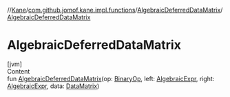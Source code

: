 //[Kane](../../index.md)/[com.github.jomof.kane.impl.functions](../index.md)/[AlgebraicDeferredDataMatrix](index.md)/[AlgebraicDeferredDataMatrix](-algebraic-deferred-data-matrix.md)



# AlgebraicDeferredDataMatrix  
[jvm]  
Content  
fun [AlgebraicDeferredDataMatrix](-algebraic-deferred-data-matrix.md)(op: [BinaryOp](../../com.github.jomof.kane.impl/-binary-op/index.md), left: [AlgebraicExpr](../../com.github.jomof.kane.impl/-algebraic-expr/index.md), right: [AlgebraicExpr](../../com.github.jomof.kane.impl/-algebraic-expr/index.md), data: [DataMatrix](../../com.github.jomof.kane.impl/-data-matrix/index.md))  




